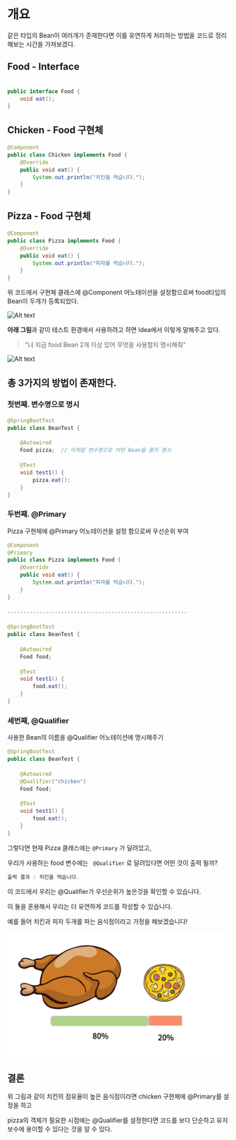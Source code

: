 # 개요

같은 타입의 Bean이 여러개가 존재한다면 이를 유연하게 처리하는 방법을 코드로 정리해보는 시간을 가져보겠다.

## Food - Interface

```java

public interface Food {
    void eat();
}
```

## Chicken - Food 구현체

```java
@Component
public class Chicken implements Food {
    @Override
    public void eat() {
        System.out.println("치킨을 먹습니다.");
    }
}
```

## Pizza - Food 구현체

```java
@Component
public class Pizza implements Food {
    @Override
    public void eat() {
        System.out.println("피자를 먹습니다.");
    }
}
```

위 코드에서 구현체 클래스에 @Component 어노테이션을 설정함으로써 food타입의 Bean이 두개가 등록되었다.

![Alt text](https://file%252B.vscode-resource.vscode-cdn.net/var/folders/nf/6lpq4f2s3ls4kqw4dnszq_5r0000gn/T/TemporaryItems/NSIRD_screencaptureui_yLJyNg/%25E1%2584%2589%25E1%2585%25B3%25E1%2584%258F%25E1%2585%25B3%25E1%2584%2585%25E1%2585%25B5%25E1%2586%25AB%25E1%2584%2589%25E1%2585%25A3%25E1%2586%25BA%25202023-11-08%252011.19.53.png?version%253D1699409999267)

**아래 그림**과 같이 테스트 환경에서 사용하려고 하면 Idea에서 이렇게 말해주고 있다.

> "너 지금 food Bean 2개 이상 있어 무엇을 사용할지 명시해줘"

![Alt text](https://file%252B.vscode-resource.vscode-cdn.net/var/folders/nf/6lpq4f2s3ls4kqw4dnszq_5r0000gn/T/TemporaryItems/NSIRD_screencaptureui_1B6A0I/%25E1%2584%2589%25E1%2585%25B3%25E1%2584%258F%25E1%2585%25B3%25E1%2584%2585%25E1%2585%25B5%25E1%2586%25AB%25E1%2584%2589%25E1%2585%25A3%25E1%2586%25BA%25202023-11-08%252011.22.14.png?version%253D1699410150706)

## 총 3가지의 방법이 존재한다.

### 첫번째. 변수명으로 명시

```java
@SpringBootTest
public class BeanTest {

    @Autowired
    Food pizza;  // 이처럼 변수명으로 어떤 Bean을 쓸지 명시

    @Test
    void test1() {
        pizza.eat();
    }
}

```

### 두번째. @Primary

Pizza 구현체에 @Primary 어노테이션을 설정 함으로써 우선순위 부여

```java
@Component
@Primary
public class Pizza implements Food {
    @Override
    public void eat() {
        System.out.println("피자를 먹습니다.");
    }
}

---------------------------------------------------------

@SpringBootTest
public class BeanTest {

    @Autowired
    Food food;

    @Test
    void test1() {
        food.eat();
    }
}
```

### 세번째, @Qualifier

사용한 Bean의 이름을 @Qualifier 어노테이션에 명시해주기

```java
@SpringBootTest
public class BeanTest {

    @Autowired
    @Qualifier("chicken")
    Food food;

    @Test
    void test1() {
        food.eat();
    }
}
```

그렇다면 현재 Pizza 클래스에는 `@Primary` 가 달려있고,

우리가 사용하는 food 변수에는 ` @Qualifier` 로 달려있다면 어떤 것이 출력 될까?

```java
출력 결과 : 치킨을 먹습니다.
```

이 코드에서 우리는 @Qualifier가 우선순위가 높은것을 확인할 수 있습니다.

이 둘을 혼용해서 우리는 더 유연하게 코드를 작성할 수 있습니다.

예를 들어 치킨과 피자 두개를 파는 음식점이라고 가정을 해보겠습니다!

![bean1](../img/bean1.png)

## 결론

위 그림과 같이 치킨의 점유율이 높은 음식점이라면 chicken 구현체에 @Primary를 설정을 하고

pizza의 객체가 필요한 시점에는 @Qualifier를 설정한다면 코드를 보다 단순하고 유지보수에 용이할 수 있다는 것을 알 수 있다.
